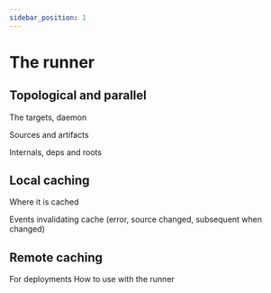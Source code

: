 ```yaml
---
sidebar_position: 1
---
```

# The runner

## Topological and parallel

The targets, daemon

Sources and artifacts

Internals, deps and roots

## Local caching

Where it is cached

Events invalidating cache (error, source changed, subsequent when changed)

## Remote caching

For deployments
How to use with the runner
